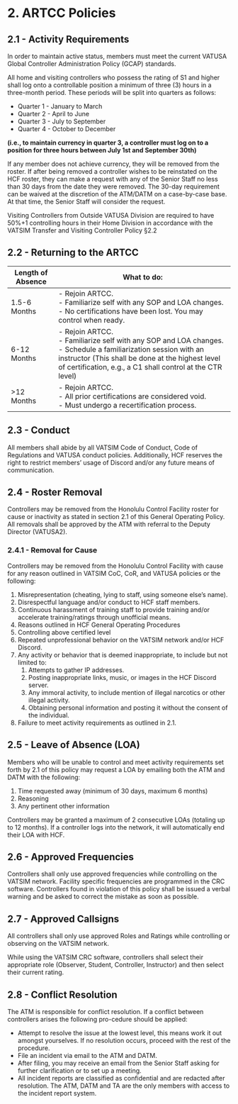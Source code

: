 # 2. ARTCC Policies

## 2.1 - Activity Requirements

In order to maintain active status, members must meet the current VATUSA Global Controller Administration Policy (GCAP) standards.

All home and visiting controllers who possess the rating of S1 and higher shall log onto a controllable position a minimum of three (3) hours in a three-month period. These periods will be split into quarters as follows:

- Quarter 1 - January to March
- Quarter 2 - April to June
- Quarter 3 - July to September
- Quarter 4 - October to December

**(i.e., to maintain currency in quarter 3, a controller must log on to a position for three hours between July 1st and September 30th)**

If any member does not achieve currency, they will be removed from the roster. If after being removed a controller wishes to be reinstated on the HCF roster, they can make a request with any of the Senior Staff no less than 30 days from the date they were removed. The 30-day requirement can be waived at the discretion of the ATM/DATM on a case-by-case base. At that time, the Senior Staff will consider the request.

Visiting Controllers from Outside VATUSA Division are required to have 50%+1 controlling hours in their Home Division in accordance with the VATSIM Transfer and Visiting Controller Policy §2.2

## 2.2 - Returning to the ARTCC

| Length of Absence | What to do: |
|---|---|
| 1.5-6 Months | - Rejoin ARTCC.<br>- Familiarize self with any SOP and LOA changes.<br>- No certifications have been lost. You may control when ready. |
| 6-12 Months | - Rejoin ARTCC.<br>- Familiarize self with any SOP and LOA changes.<br>- Schedule a familiarization session with an instructor (This shall be done at the highest level of certification, e.g., a C1 shall control at the CTR level) |
| >12 Months | - Rejoin ARTCC.<br>- All prior certifications are considered void.<br>- Must undergo a recertification process. |

## 2.3 - Conduct

All members shall abide by all VATSIM Code of Conduct, Code of Regulations and VATUSA conduct policies. Additionally, HCF reserves the right to restrict members’ usage of Discord and/or any future means of communication.

## 2.4 - Roster Removal

Controllers may be removed from the Honolulu Control Facility roster for cause or inactivity as stated in section 2.1 of this General Operating Policy. All removals shall be approved by the ATM with referral to the Deputy Director (VATUSA2).

### 2.4.1 - Removal for Cause

Controllers may be removed from the Honolulu Control Facility with cause for any reason outlined in VATSIM CoC, CoR, and VATUSA policies or the following:

1. Misrepresentation (cheating, lying to staff, using someone else’s name).
2. Disrespectful language and/or conduct to HCF staff members.
3. Continuous harassment of training staff to provide training and/or accelerate training/ratings through unofficial means.
4. Reasons outlined in HCF General Operating Procedures
5. Controlling above certified level
6. Repeated unprofessional behavior on the VATSIM network and/or HCF Discord.
7. Any activity or behavior that is deemed inappropriate, to include but not limited to:
   1. Attempts to gather IP addresses.
   2. Posting inappropriate links, music, or images in the HCF Discord server.
   3. Any immoral activity, to include mention of illegal narcotics or other illegal activity.
   4. Obtaining personal information and posting it without the consent of the individual.
8. Failure to meet activity requirements as outlined in 2.1.

## 2.5 - Leave of Absence (LOA)

Members who will be unable to control and meet activity requirements set forth by 2.1 of this policy may request a LOA by emailing both the ATM and DATM with the following:

1. Time requested away (minimum of 30 days, maximum 6 months)
2. Reasoning
3. Any pertinent other information

Controllers may be granted a maximum of 2 consecutive LOAs (totaling up to 12 months). If a controller logs into the network, it will automatically end their LOA with HCF.

## 2.6 - Approved Frequencies
Controllers shall only use approved frequencies while controlling on the VATSIM network. Facility specific frequencies are programmed in the CRC software. Controllers found in violation of this policy shall be issued a verbal warning and be asked to correct the mistake as soon as possible.

## 2.7 - Approved Callsigns

All controllers shall only use approved Roles and Ratings while controlling or observing on the VATSIM network.

While using the VATSIM CRC software, controllers shall select their appropriate role (Observer, Student, Controller, Instructor) and then select their current rating.

## 2.8 - Conflict Resolution

The ATM is responsible for conflict resolution. If a conflict between controllers arises the following pro-cedure should be applied:

- Attempt to resolve the issue at the lowest level, this means work it out amongst yourselves. If no resolution occurs, proceed with the rest of the procedure.
- File an incident via email to the ATM and DATM.
- After filing, you may receive an email from the Senior Staff asking for further clarification or to set up a meeting.
- All incident reports are classified as confidential and are redacted after resolution. The ATM, DATM and TA are the only members with access to the incident report system.
